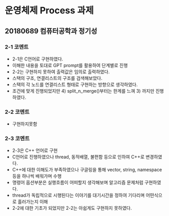 # 운영체제 Process 과제
## 20180689 컴퓨터공학과 정기성
### 2-1 코멘트
- 2-1은 C언어로 구현하였다.
- 이해한 내용을 토대로 GPT prompt를 활용하여 단계별로 진행
- 2-2는 구현하지 못하여 출력값은 임의로 출력하였다.
- 스택의 구조, 연결리스트의 구조를 검색해보았다.
- 스택의 각 노드를 연결리스트 형태로 구현하는 방향으로 생각하였다.
- 조건에 맞게 진행되었지만 4) split_n_merge()부터는 한계를 느껴 3) 까지만 진행하였다.

### 2-2 코멘트
- 구현하지못함

### 2-3 코멘트
- 2-3은 C++ 언어로 구현
- C언어로 진행하였으나 thread, 동적배열, 불편함 등으로 인하여 C++로 변경하였다.
- C++에 대한 이해도가 부족하였으나 구글링을 통해 vector, string, namespace 등을 하나씩 배워가며 수행
- 명령어 옵션부분은 실행흐름이 어떠할지 생각해보며 알고리즘 문제처럼 구현하였다.
- thread가 독립적으로 시행된다는 이야기를 대기시간을 정하여 기다리며 어떤식으로 흘러가는지 이해
- 2-2에 대한 기초가 되었지만 2-2는 아쉽게도 구현하지 못하였다.
